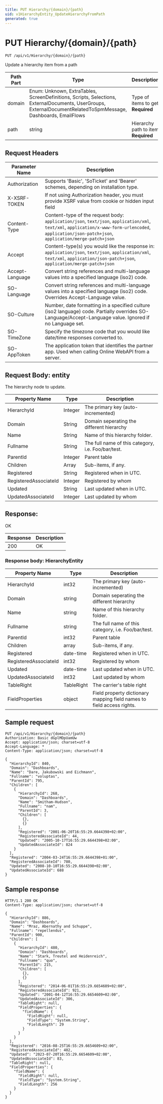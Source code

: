 ```yaml
---
title: PUT Hierarchy/{domain}/{path}
uid: v1HierarchyEntity_UpdateHierarchyFromPath
generated: true
---
```


# PUT Hierarchy/{domain}/{path}

```http
PUT /api/v1/Hierarchy/{domain}/{path}
```

Update a hierarchy item from a path






| Path Part | Type | Description |
|-----------|------|-------------|
| domain | Enum: Unknown, ExtraTables, ScreenDefinitions, Scripts, Selections, ExternalDocuments, UserGroups, ExternalDocumentRelatedToSpmMessage, Dashboards, EmailFlows | Type of items to get **Required** |
| path | string | Hierarchy path to item **Required** |



## Request Headers

| Parameter Name | Description |
|----------------|-------------|
| Authorization  | Supports 'Basic', 'SoTicket' and 'Bearer' schemes, depending on installation type. |
| X-XSRF-TOKEN   | If not using Authorization header, you must provide XSRF value from cookie or hidden input field |
| Content-Type | Content-type of the request body: `application/json`, `text/json`, `application/xml`, `text/xml`, `application/x-www-form-urlencoded`, `application/json-patch+json`, `application/merge-patch+json` |
| Accept         | Content-type(s) you would like the response in: `application/json`, `text/json`, `application/xml`, `text/xml`, `application/json-patch+json`, `application/merge-patch+json` |
| Accept-Language | Convert string references and multi-language values into a specified language (iso2) code. |
| SO-Language | Convert string references and multi-language values into a specified language (iso2) code. Overrides Accept-Language value. |
| SO-Culture | Number, date formatting in a specified culture (iso2 language) code. Partially overrides SO-Language/Accept-Language value. Ignored if no Language set. |
| SO-TimeZone | Specify the timezone code that you would like date/time responses converted to. |
| SO-AppToken | The application token that identifies the partner app. Used when calling Online WebAPI from a server. |

## Request Body: entity 

The hierarchy node to update. 

| Property Name | Type |  Description |
|----------------|------|--------------|
| HierarchyId | Integer | The primary key (auto-incremented) |
| Domain | String | Domain seperating the different hierarchy |
| Name | String | Name of this hierarchy folder. |
| Fullname | String | The full name of this category, i.e. Foo/bar/test. |
| ParentId | Integer | Parent table |
| Children | Array | Sub-items, if any. |
| Registered | String | Registered when  in UTC. |
| RegisteredAssociateId | Integer | Registered by whom |
| Updated | String | Last updated when  in UTC. |
| UpdatedAssociateId | Integer | Last updated by whom |

## Response:

OK

| Response | Description |
|----------------|-------------|
| 200 | OK |

### Response body: HierarchyEntity

| Property Name | Type |  Description |
|----------------|------|--------------|
| HierarchyId | int32 | The primary key (auto-incremented) |
| Domain | string | Domain seperating the different hierarchy |
| Name | string | Name of this hierarchy folder. |
| Fullname | string | The full name of this category, i.e. Foo/bar/test. |
| ParentId | int32 | Parent table |
| Children | array | Sub-items, if any. |
| Registered | date-time | Registered when  in UTC. |
| RegisteredAssociateId | int32 | Registered by whom |
| Updated | date-time | Last updated when  in UTC. |
| UpdatedAssociateId | int32 | Last updated by whom |
| TableRight | TableRight | The carrier's table right |
| FieldProperties | object | Field property dictionary mapping field names to field access rights. |

## Sample request

```http!
PUT /api/v1/Hierarchy/{domain}/{path}
Authorization: Basic dGplMDpUamUw
Accept: application/json; charset=utf-8
Accept-Language: *
Content-Type: application/json; charset=utf-8

{
  "HierarchyId": 840,
  "Domain": "Dashboards",
  "Name": "Dare, Jakubowski and Eichmann",
  "Fullname": "voluptas",
  "ParentId": 795,
  "Children": [
    {
      "HierarchyId": 268,
      "Domain": "Dashboards",
      "Name": "Smitham-Hudson",
      "Fullname": "nam",
      "ParentId": 3,
      "Children": [
        {},
        {}
      ],
      "Registered": "2001-06-20T16:55:29.6644398+02:00",
      "RegisteredAssociateId": 44,
      "Updated": "2005-10-17T16:55:29.6644398+02:00",
      "UpdatedAssociateId": 824
    }
  ],
  "Registered": "2004-03-24T16:55:29.6644398+01:00",
  "RegisteredAssociateId": 780,
  "Updated": "2008-10-10T16:55:29.6644398+02:00",
  "UpdatedAssociateId": 688
}
```

## Sample response

```http_
HTTP/1.1 200 OK
Content-Type: application/json; charset=utf-8

{
  "HierarchyId": 886,
  "Domain": "Dashboards",
  "Name": "Mraz, Abernathy and Schuppe",
  "Fullname": "repellendus",
  "ParentId": 900,
  "Children": [
    {
      "HierarchyId": 480,
      "Domain": "Dashboards",
      "Name": "Stark, Treutel and Heidenreich",
      "Fullname": "quo",
      "ParentId": 215,
      "Children": [
        {},
        {}
      ],
      "Registered": "2014-06-01T16:55:29.6654609+02:00",
      "RegisteredAssociateId": 921,
      "Updated": "2001-04-12T16:55:29.6654609+02:00",
      "UpdatedAssociateId": 306,
      "TableRight": null,
      "FieldProperties": {
        "fieldName": {
          "FieldRight": null,
          "FieldType": "System.String",
          "FieldLength": 29
        }
      }
    }
  ],
  "Registered": "2016-08-25T16:55:29.6654609+02:00",
  "RegisteredAssociateId": 402,
  "Updated": "2023-07-20T16:55:29.6654609+02:00",
  "UpdatedAssociateId": 83,
  "TableRight": null,
  "FieldProperties": {
    "fieldName": {
      "FieldRight": null,
      "FieldType": "System.String",
      "FieldLength": 256
    }
  }
}
```